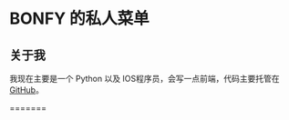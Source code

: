 # BONFY 的私人菜单

## 关于我

我现在主要是一个 Python 以及 IOS程序员，会写一点前端，代码主要托管在
[GitHub](https://github.com/bonfy)。

=======